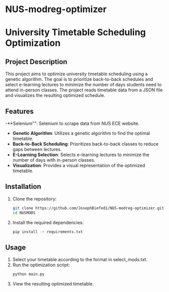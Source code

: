 # NUS-modreg-optimizer
# University Timetable Scheduling Optimization

## Project Description
This project aims to optimize university timetable scheduling using a genetic algorithm. The goal is to prioritize back-to-back schedules and select e-learning lectures to minimize the number of days students need to attend in-person classes. The project reads timetable data from a JSON file and visualizes the resulting optimized schedule.

## Features
-**Selenium"": Selenium to scrape data from NUS ECE website.
- **Genetic Algorithm**: Utilizes a genetic algorithm to find the optimal timetable.
- **Back-to-Back Scheduling**: Prioritizes back-to-back classes to reduce gaps between lectures.
- **E-Learning Selection**: Selects e-learning lectures to minimize the number of days with in-person classes.
- **Visualization**: Provides a visual representation of the optimized timetable.

## Installation
1. Clone the repository:
    ```bash
    git clone https://github.com/JosephBiefed1/NUS-modreg-optimizer.git
    cd NUSMODS
    ```

2. Install the required dependencies:
    ```bash
    pip install -r requirements.txt
    ```

## Usage
1. Select your timetable according to the format in select_mods.txt.
2. Run the optimization script:
    ```bash
    python main.py
    ```
3. View the resulting optimized timetable.
